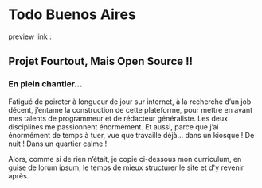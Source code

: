 # Todo Buenos Aires

preview link :

## Projet Fourtout, Mais Open Source !!

### En plein chantier...

Fatigué de poiroter à longueur de jour sur internet, à la recherche d’un job décent, j’entame la construction de cette plateforme, pour mettre en avant mes talents de programmeur et de rédacteur généraliste. Les deux disciplines me passionnent énormément. Et aussi, parce que j’ai énormément de temps à tuer, vue que travaille déjà… dans un kiosque ! De nuit ! Dans un quartier calme !

Alors, comme si de rien n’était, je copie ci-dessous mon curriculum, en guise de lorum ipsum, le temps de mieux structurer le site et d'y revenir après.

